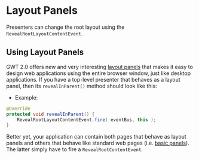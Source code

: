 # Layout Panels

Presenters can change the root layout using the `RevealRootLayoutContentEvent`.

## Using Layout Panels
GWT 2.0 offers new and very interesting [layout panels](http://code.google.com/webtoolkit/doc/latest/DevGuideUiPanels.html#LayoutPanels) that makes it easy to design web applications using the entire browser window, just like desktop applications. If you have a top-level presenter that behaves as a layout panel, then its `revealInParent()` method should look like this:

* Example:

```java
@Override
protected void revealInParent() {
    RevealRootLayoutContentEvent.fire( eventBus, this );
}
```

Better yet, your application can contain both pages that behave as layout panels and others that behave like standard web pages (i.e. [basic panels](http://code.google.com/webtoolkit/doc/latest/DevGuideUiPanels.html#BasicPanels)). The latter simply have to fire a `RevealRootContentEvent`.
